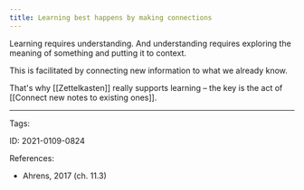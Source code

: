 ```yaml
---
title: Learning best happens by making connections
---
```


Learning requires understanding. And understanding requires exploring the meaning of something and putting it to context.

This is facilitated by connecting new information to what we already know.

That's why [[Zettelkasten]] really supports learning – the key is the act of [[Connect new notes to existing ones]].

---

Tags:

ID: 2021-0109-0824

References: 
- Ahrens, 2017 (ch. 11.3)
